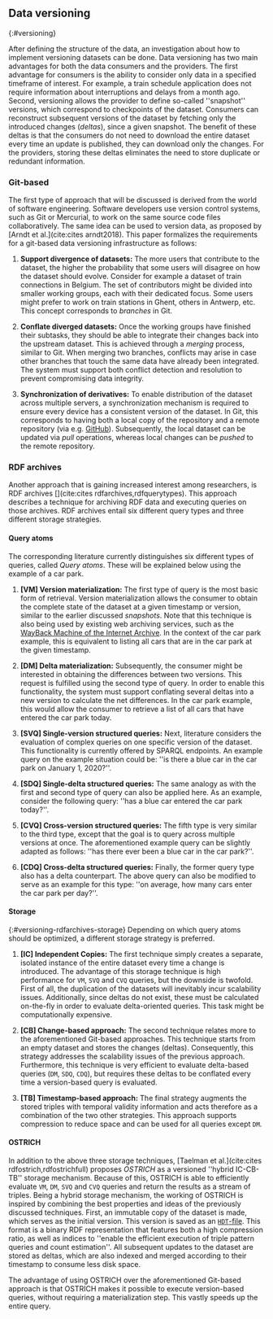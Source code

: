 ## Data versioning
{:#versioning}

After defining the structure of the data, an investigation about how to implement versioning datasets can be done. Data versioning has two main advantages for both the data consumers and the providers. The first advantage for consumers is the ability to consider only data in a specified timeframe of interest. For example, a train schedule application does not require information about interruptions and delays from a month ago. Second, versioning allows the provider to define so-called ''snapshot'' versions, which correspond to checkpoints of the dataset. Consumers can reconstruct subsequent versions of the dataset by fetching only the introduced changes (*deltas*), since a given snapshot. The benefit of these deltas is that the consumers do not need to download the entire dataset every time an update is published, they can download only the changes. For the providers, storing these deltas eliminates the need to store duplicate or redundant information.

### Git-based
The first type of approach that will be discussed is derived from the world of software engineering. Software developers use version control systems, such as Git or Mercurial, to work on the same source code files collaboratively. The same idea can be used to version data, as proposed by [Arndt et al.](cite:cites arndt2018). This paper formalizes the requirements for a git-based data versioning infrastructure as follows:

1. **Support divergence of datasets:** 
The more users that contribute to the dataset, the higher the probability that some users will disagree on how the dataset should evolve. Consider for example a dataset of train connections in Belgium. The set of contributors might be divided into smaller working groups, each with their dedicated focus. Some users might prefer to work on train stations in Ghent, others in Antwerp, etc. This concept corresponds to *branches* in Git.

2. **Conflate diverged datasets:**
Once the working groups have finished their subtasks, they should be able to integrate their changes back into the upstream dataset. This is achieved through a *merging* process, similar to Git. When merging two branches, conflicts may arise in case other branches that touch the same data have already been integrated. The system must support both conflict detection and resolution to prevent compromising data integrity.

1. **Synchronization of derivatives:**
To enable distribution of the dataset across multiple servers, a synchronization mechanism is required to ensure every device has a consistent version of the dataset. In Git, this corresponds to having both a local copy of the repository and a remote repository (via e.g. [GitHub](https://github.com/)). Subsequently, the local dataset can be updated via *pull* operations, whereas local changes can be *pushed* to the remote repository.

### RDF archives
Another approach that is gaining increased interest among researchers, is RDF archives [](cite:cites rdfarchives,rdfquerytypes). This approach describes a technique for archiving RDF data and executing queries on those archives. RDF archives entail six different query types and three different storage strategies.

#### Query atoms
The corresponding literature currently distinguishes six different types of queries, called *Query atoms*. These will be explained below using the example of a car park.

1. **[VM] Version materialization:**
The first type of query is the most basic form of retrieval. Version materialization allows the consumer to obtain the complete state of the dataset at a given timestamp or version, similar to the earlier discussed *snapshots*. Note that this technique is also being used by existing web archiving services, such as the [WayBack Machine of the Internet Archive](https://web.archive.org/). In the context of the car park example, this is equivalent to listing all cars that are in the car park at the given timestamp.

2. **[DM] Delta materialization:**
Subsequently, the consumer might be interested in obtaining the differences between two versions. This request is fulfilled using the second type of query. In order to enable this functionality, the system must support conflating several deltas into a new version to calculate the net differences. In the car park example, this would allow the consumer to retrieve a list of all cars that have entered the car park today.

3. **[SVQ] Single-version structured queries:**
Next, literature considers the evaluation of complex queries on one specific version of the dataset. This functionality is currently offered by SPARQL endpoints. An example query on the example situation could be: ''is there a blue car in the car park on January 1, 2020?''.

4. **[SDQ] Single-delta structured queries:**
The same analogy as with the first and second type of query can also be applied here. As an example, consider the following query: ''has a blue car entered the car park today?''.

5. **[CVQ] Cross-version structured queries:**
The fifth type is very similar to the third type, except that the goal is to query across multiple versions at once. The aforementioned example query can be slightly adapted as follows: ''has there ever been a blue car in the car park?''.

6. **[CDQ] Cross-delta structured queries:**
Finally, the former query type also has a delta counterpart. The above query can also be modified to serve as an example for this type: ''on average, how many cars enter the car park per day?''.

#### Storage
{:#versioning-rdfarchives-storage}
Depending on which query atoms should be optimized, a different storage strategy is preferred.

1. **[IC] Independent Copies:**
The first technique simply creates a separate, isolated instance of the entire dataset every time a change is introduced. The advantage of this storage technique is high performance for `VM`, `SVQ` and `CVQ` queries, but the downside is twofold. First of all, the duplication of the datasets will inevitably incur scalability issues. Additionally, since deltas do not exist, these must be calculated on-the-fly in order to evaluate delta-oriented queries. This task might be computationally expensive.

2. **[CB] Change-based approach:**
The second technique relates more to the aforementioned Git-based approaches. This technique starts from an empty dataset and stores the changes (deltas). Consequently, this strategy addresses the scalability issues of the previous approach. Furthermore, this technique is very efficient to evaluate delta-based queries (`DM`, `SDQ`, `CDQ`), but requires these deltas to be conflated every time a version-based query is evaluated.

3. **[TB] Timestamp-based approach:**
The final strategy augments the stored triples with temporal validity information and acts therefore as a combination of the two other strategies. This approach supports compression to reduce space and can be used for all queries except `DM`.

#### OSTRICH
In addition to the above three storage techniques, [Taelman et al.](cite:cites rdfostrich,rdfostrichfull) proposes *OSTRICH* as a versioned ''hybrid IC-CB-TB'' storage mechanism. Because of this, OSTRICH is able to efficiently evaluate `VM`, `DM`, `SVQ` and `CVQ` queries and return the results as a stream of triples. Being a hybrid storage mechanism, the working of OSTRICH is inspired by combining the best properties and ideas of the previously discussed techniques. First, an immutable copy of the dataset is made, which serves as the initial version. This version is saved as an [`HDT`-file](#formatting-hdt). This format is a binary RDF representation that features both a high compression ratio, as well as indices to ''enable the efficient execution of triple pattern queries and count estimation''. All subsequent updates to the dataset are stored as deltas, which are also indexed and merged according to their timestamp to consume less disk space.

The advantage of using OSTRICH over the aforementioned Git-based approach is that OSTRICH makes it possible to execute version-based queries, without requiring a materialization step. This vastly speeds up the entire query.